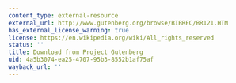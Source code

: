 ```yaml
---
content_type: external-resource
external_url: http://www.gutenberg.org/browse/BIBREC/BR121.HTM
has_external_license_warning: true
license: https://en.wikipedia.org/wiki/All_rights_reserved
status: ''
title: Download from Project Gutenberg
uid: 4a5b3074-ea25-4707-95b3-8552b1af75af
wayback_url: ''
---
```

